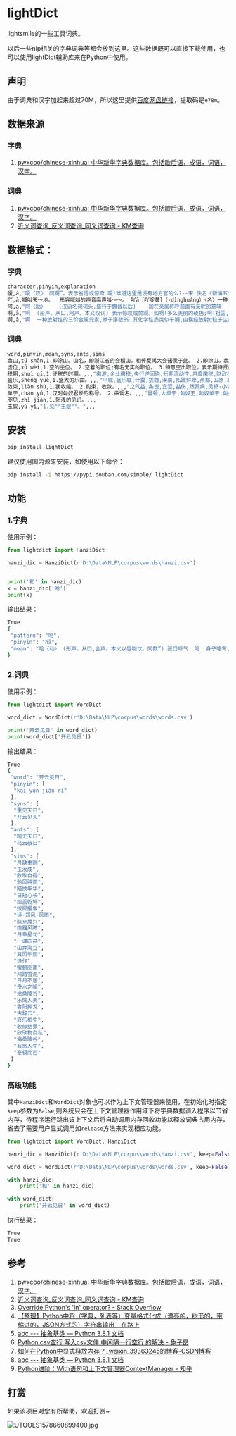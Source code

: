 # lightDict
lightsmile的一些工具词典。

以后一些nlp相关的字典词典等都会放到这里。这些数据既可以直接下载使用，也可以使用lightDict辅助库来在Python中使用。

## 声明

由于词典和汉字加起来超过70M，所以这里提供[百度网盘链接](https://pan.baidu.com/s/1ZpDZKiLyD7HVIvCoOirRCg)，提取码是`e78m`。

## 数据来源

### 字典

1. [pwxcoo/chinese-xinhua: 中华新华字典数据库。包括歇后语，成语，词语，汉字。](https://github.com/pwxcoo/chinese-xinhua)

### 词典

1. [pwxcoo/chinese-xinhua: 中华新华字典数据库。包括歇后语，成语，词语，汉字。](https://github.com/pwxcoo/chinese-xinhua)
2. [近义词查询_反义词查询_同义词查询 - KM查询](https://kmcha.com/similar)

## 数据格式：

### 字典

```bash
character,pinyin,explanation
嗄,á,"嗄〈叹〉 同啊”。表示省悟或惊奇 嗄!难道这里是没有地方官的么?--宋·佚名《新编五代史平话》 嗄á叹词。在句首，〈表〉疑问或反问～，这是什么？～，你想干什么？""嗄""另见shà㈠。 嗄shà ⒈声音嘶哑～声。 嗄a 1.助词。表示强调﹑肯定或辩解。 2.助词。方言。表示疑问或反诘。 嗄xià 1.见""嗄饭""。 2.见""嗄程""。"
吖,ā,喊叫天～地。  形容喊叫的声音高声叫～～。 吖ā［吖啶黄］（-dìnghuáng）〈名〉一种注射剂。  ────────────────—    吖yā 1.呼;喊。
阿,ā,"阿〈助〉    (汉语名词词头,盛行于魏晋以后)    加在亲属称呼前面有亲昵的意味    阿姊闻妹来。--《乐府诗集·木兰诗》    府吏得闻之,堂上启阿母。--《玉台新咏·古诗为焦仲卿妻作》。　    又如阿爷(又作阿耶”。称父亲);阿翁(称祖父;称父亲;妇女称丈夫之父);阿嫂(对朋友之妻的称呼);阿叔(对丈夫之弟的称呼);阿家(又称阿姑”。妇人称丈夫的母亲);阿爹(称父亲;也尊称长者);阿父(称父亲;也称伯伯、叔叔,或作伯叔自称);阿伯(尊称年长的男子)    加于某些人的姓、名、小名、排行前用作称呼,往往带有一定的感情色彩或尊卑关系    阿女含泪答。--《玉台新咏·古诗为焦仲卿妻作》。    又如阿咸(侄子。晋朝阮籍的侄儿阮咸有才,后来遂用来称侄子);阿连(弟弟。南朝宋谢灵运的族弟惠连很有才,人们随谢灵运称之为阿连);阿杜(原指周盘龙的小妾杜氏,后为妾的别称);阿娇(汉武帝陈皇后的小名;泛指美丽的女子);阿蒙(三国时吴国名将吕蒙);阿瞒(三国曹操的小字)    阿ā    ⒈助词。用在称呼前～姨。～哥。～张。    ⒉［阿昌族］我国少数民族之 一。    阿 ē    ①凹曲处山～。    ②迎合；偏袒～谀。又见ā。    【阿弥陀佛】梵文的音译。佛经中西方极乐世界的教主。佛教寺庙中常与释迦、药师佛并供。佛教徒以之作为口头念诵的佛号，表示虔诚信仰。又意译作'无量寿佛'、'无量光佛'。    【阿房宫】秦代著名宫殿。遗址在西安市西阿房村。始建于前212年，规模极为宏大，'东西五里，南北千步'，全部工程至秦亡时犹未完成，故未正式命名，时人用其前殿所在地名而称之为阿房宫。秦亡后，被项羽焚毁。    【阿其所好】无原则地迎合别人的爱好。    【阿谀】为迎合别人，说好听的话。    阿ǎ 1.叹词。表示惊讶。    阿à 1.方言。副词。犹言可﹑是否。用在问句中，加强语气。    阿a 1.语气词。用在句首或句中。无义。 2.语气词。用在句末表示肯定﹑嘱咐﹑乞请等语气。 3.语气词◇作""啊""。用在句中稍作停顿，让人注意下面的话。"
啊,ā,"啊  (形声。从口,阿声。本义叹词) 表示惊叹或赞颂。如啊!多么美丽的夜色;啊!祖国,我为您歌唱 啊á叹词。在句首，〈表〉疑问或反问～，这是什么？～，你想干什么？ 啊ǎ叹词。在句首，〈表〉疑惑～，这东西质量可靠吗？ 啊ɑ助词。 ①在句尾，〈表〉惊奇、赞叹等语气，常因前面字音的不同，而有各种变音。也可用别的字来表示快来～（呀）！你们好～（哇）！大家加油干～（哪）！ ②用于列举事项之后米～、菜～、肉～，丰富极了。 啊à叹词。〈表〉应允、领悟或惊叹～，好吧，照你说的办！～，知道了！～，大鱼上钩了！ 啊ā叹词。在句首，〈表〉赞叹或惊奇～，太好了！～，太阳出来了！ 啊a 1.助词。用在句末表示感叹的语气。 2.助词。用在句末表示肯定﹑辩解﹑催促﹑嘱咐等语气。 3.助词。用在句末表示疑问的语气。 4.助词。用在句中表示停顿。 5.助词。用在列举的事项之后。"
锕,ā,"锕  一种放射性的三价金属元素,原子序数89,其化学性质类似于镧,由镤经放射α粒子生成,半衰期为22年,尤见于沥青铀矿中--元素符号ac 锕ā化学元素。符号ac。具有放射性。"
```

### 词典

```bash
word,pinyin,mean,syns,ants,sims
嵞山,tú shān,1.即涂山。山名，即浙江省的会稽山。相传夏禹大会诸侯于此。 2.即涂山。嵞山国，古国名，在今安徽省怀远县东南。,,,"余尝考,耦之,四书释地,夫赋,盖本于,非匹,舅者,余之生,文在兹,常季曰,乃古圣,以咎,详诸,张大之,鬼谷子·捭阖,宁谓,兹且,夫神者,淮南子?精神训,宋王禹,此舜,之莫能,抑又何,身之文,氏注,苟有志,释吾,兹名,赖其功,本此意"
虚位,xū wèi,1.空的坐位。 2.空着的职位;有名无实的职位。 3.特意空出职位。表示期待贤能。 4.空名号。,,,"旷量,转向手感,指向精准,电子助力,转向力度,转向精准,回正力,路感清晰,阻尼,路感,指向准确,转向灵敏,电动助力转向,刹车力度,顿挫感,液压助力,转向比,方向盘助力,回正力矩,电动助力,闯动,机械液压助力,变速箱换挡,油门灵敏,反馈力度,液压助力转向,悬挂偏硬,悬架调校,转向助力,高速过弯"
税期,shuì qī,1.征税的时期。,,,"缴准,企业缴税,央行逆回购,短期流动性,月度缴税,财政存款,到期资金,mlf到期,市场资金面,央行公开市场操作,重启逆回购,存准,法定存款准备金,回收流动性,半年末,mpa考核,净投放,逆回购,公开市场操作,跨月,净回笼,银行体系流动性,回笼货币,资金面,国库现金定存,资金利率,央票,资金面紧张,央行释放流动性,紧势"
盛乐,shèng yuè,1.盛大的乐曲。,,,"平城,盛乐城,什翼,拔魏,漠南,拓跋鲜卑,燕都,五原,和林格尔县,慕容俊,拓跋,晋阳,北燕,邺城,赫连勃勃,邺,代北,临潢府,鲜卑,代国,弹汗山,赫连昌,夏国,武川,鲜卑人,鲜卑拓跋,汉国,拓跋圭,河套,中京"
敛束,liǎn shù,1.犹收缩。 2.约束，收敛。,,,"之气益,条鬯,宜涩,益伤,然其病,灵枢·小针解,偏陂,然阴,已漓,挛拳,此皆得,阴燥,倒辄,殆谓,虚因,寓气,冥乎,故其功,恣用,呈逸,味辛则,浮而升,充悦,细而沉,深而留,然其势,褚法,太素.刺法,取其涩,正惟"
单于,chán yú,1.汉时匈奴君长的称号。 2.曲调名。,,,"冒顿,大单于,匈奴王,匈奴单于,匈奴,阏氏,右贤王,可汗,左贤王,匈奴人,日逐王,冒顿单于,突厥可汗,单于庭,头曼,军臣单于,鲜卑,呼韩邪,突厥,伊稚斜,东胡,月氏,轲比能,呼厨泉,左谷蠡王,郅支单于,启民可汗,鲜卑人,颉利,檀石槐"
咫见,zhǐ jiàn,1.短浅的见识。,,,
玉蚁,yù yǐ,"1.见""玉蚁""。",,,
```

## 安装

```bash
pip install lightDict
```
建议使用国内源来安装，如使用以下命令：

```bash
pip install -i https://pypi.douban.com/simple/ lightDict
```

## 功能


### 1.字典

使用示例：
```python
from lightdict import HanziDict

hanzi_dic = HanziDict(r'D:\Data\NLP\corpus\words\hanzi.csv')


print('和' in hanzi_dic)
x = hanzi_dic['哈']
print(x)
```

输出结果：

```bash
True
{
 "pattern": "哈",
 "pinyin": "hā",
 "mean": "哈〈动〉 (形声。从口,合声。本义以唇啜饮。同歃”) 张口呼气  哈  身子略弯,以此表示礼貌(不及鞠躬郑重)  哈　 口  臾儿、易牙,淄 渑之水合者,尝一哈水而甘苦知矣;故圣人之论贤也,见其一行而贤不肖分矣。--《淮南子·汜论训》 哈〈叹〉 --表示满意、惊喜或赞叹  哈〈象〉 笑声  黄檗哈哈大笑。--道原《景德传灯录》 哈 哈hā ⒈张口呼气～气。 ⒉ ⒊ ①含油食物，存放时久，起了变化的味道。 ②杀死（多见于元曲）。 ⒋ ⒌ ①我国少数民族之一。 ②哈萨克斯坦的主要民族。 哈hǎ ⒈姓。 ⒉ ⒊ 哈hà 哈hē 1.饮;喝。"
}
```

### 2.词典

使用示例：

```python
from lightdict import WordDict

word_dict = WordDict(r'D:\Data\NLP\corpus\words\words.csv')

print('开云见日' in word_dict)
print(word_dict['开云见日'])
```

输出结果：

```bash
True
{
 "word": "开云见日",
 "pinyin": [
  "kāi yún jiàn rì"
 ],
 "syns": [
  "重见天日",
  "开云见天"
 ],
 "ants": [
  "暗无天日",
  "乌云蔽日"
 ],
 "sims": [
  "月缺重圆",
  "玉汝成",
  "欣欣自得",
  "驰风骋雨",
  "暗换年华",
  "日短心长",
  "函盖乾坤",
  "拔犀擢象",
  "诗·郑风·风雨",
  "昧旦晨兴",
  "雨霾风障",
  "月章星句",
  "一谦四益",
  "山奔海立",
  "箕风毕雨",
  "焕作",
  "鲲鹏图南",
  "鸿踏雪泥",
  "日月不居",
  "舟水之喻",
  "沧桑陵谷",
  "乐成人美",
  "鲁阳挥戈",
  "古辞云",
  "哀乐相生",
  "收缘结果",
  "欣欣物自私",
  "海桑陵谷",
  "有感人生",
  "泰极而否"
 ]
}
```


### 高级功能
其中`HanziDict`和`WordDict`对象也可以作为上下文管理器来使用，在初始化时指定`keep`参数为`False`,则系统只会在上下文管理器作用域下将字典数据调入程序以节省内存，待程序运行跳出该上下文后将自动调用内存回收功能以释放词典占用内存，省去了需要用户显式调用如`release`方法来实现相应功能。

```python
from lightdict import WordDict, HanziDict

hanzi_dic = HanziDict(r'D:\Data\NLP\corpus\words\hanzi.csv', keep=False)

word_dict = WordDict(r'D:\Data\NLP\corpus\words\words.csv', keep=False)

with hanzi_dic:
    print('和' in hanzi_dic)

with word_dict:
    print('开云见日' in word_dict)
```

执行结果：

```bash
True
True
```

## 参考

1. [pwxcoo/chinese-xinhua: 中华新华字典数据库。包括歇后语，成语，词语，汉字。](https://github.com/pwxcoo/chinese-xinhua)
2. [近义词查询_反义词查询_同义词查询 - KM查询](https://kmcha.com/similar)
3. [Override Python's 'in' operator? - Stack Overflow](https://stackoverflow.com/questions/2217001/override-pythons-in-operator)
4. [【整理】Python中将（字典，列表等）变量格式化成（漂亮的，树形的，带缩进的，JSON方式的）字符串输出 – 在路上](https://www.crifan.com/format_dictionary_list_variable_into_prettified_tree_like_with_indent_json_string_then_output/)
5. [abc --- 抽象基类 — Python 3.8.1 文档](https://docs.python.org/zh-cn/3/library/abc.html)
6. [Python csv空行 写入csv文件 中间隔一行空行 的解决 - 兔子昂](https://www.tuziang.com/combat/714.html)
7. [如何在Python中显式释放内存？_weixin_39363245的博客-CSDN博客](https://blog.csdn.net/weixin_39363245/article/details/90136649)
8. [abc --- 抽象基类 — Python 3.8.1 文档](https://docs.python.org/zh-cn/3/library/abc.html)
9. [Python进阶：With语句和上下文管理器ContextManager - 知乎](https://zhuanlan.zhihu.com/p/24709718)

## 打赏

如果该项目对您有所帮助，欢迎打赏~

![UTOOLS1578660899400.jpg](https://lightsmile-img.oss-cn-beijing.aliyuncs.com/UTOOLS1578660899400.jpg)




